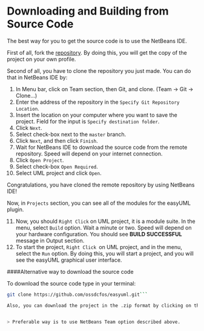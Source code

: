 # Downloading and Building from Source Code

The best way for you to get the source code is to use the NetBeans IDE.

First of all, fork the [repository](https://github.com/ossdcfos/easyuml). By doing this, you will get the copy of the project on your own profile.

Second of all, you have to clone the repository you just made. You can do that in NetBeans IDE by:

1. In Menu bar, click on Team section, then Git, and clone. (Team -> Git -> Clone...)
2. Enter the address of the repository in the ```Specify Git Repository Location```. 
3. Insert the location on your computer where you want to save the project. Field for the input is ```Specify destination folder```.
4. Click ```Next```.
5. Select check-box next to the ```master``` branch.
6. Click ```Next```, and then click ```Finish```.
7. Wait for NetBeans IDE to download the source code from the remote repository. Speed will depend on your internet connection.
8. Click ```Open Project```.
9. Select check-box ```Open Required```.
10. Select UML project and click ```Open```.

Congratulations, you have cloned the remote repository by using NetBeans IDE!

Now, in ```Projects``` section, you can see all of the modules for the easyUML plugin.

11. Now, you should ```Right Click``` on UML project, it is a module suite. In the menu, select ```Build``` option. Wait a minute or two. Speed will depend on your hardware configuration. You should see **BUILD SUCCESSFUL** message in Output section.
10. To start the project, ```Right Click ```on UML project, and in the menu, select the ```Run``` option. By doing this, you will start a project, and you will see the easyUML graphical user interface.

####Alternative way to download the source code

To download the source code type in your terminal:

```bash
git clone https://github.com/ossdcfos/easyuml.git```

Also, you can download the project in the .zip format by clicking on the ```Download ZIP``` option on the [GitHub repository page](https://github.com/ossdcfos/easyuml).


> Preferable way is to use NetBeans Team option described above.


